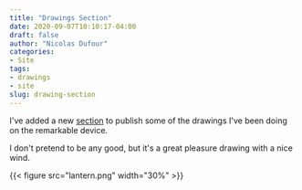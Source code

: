 ```yaml
---
title: "Drawings Section"
date: 2020-09-07T10:10:17-04:00
draft: false
author: "Nicolas Dufour"
categories:
- Site
tags:
- drawings
- site
slug: drawing-section
---
```


I've added a new [section](/drawings) to publish some of the drawings I've been doing on the remarkable device.

<!--more-->

I don't pretend to be any good, but it's a great pleasure drawing with a nice wind.

{{< figure src="lantern.png" width="30%" >}}
